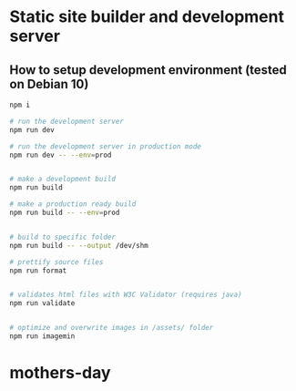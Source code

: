 # Static site builder and development server

## How to setup development environment (tested on Debian 10)

```sh
npm i

# run the development server
npm run dev

# run the development server in production mode
npm run dev -- --env=prod


# make a development build
npm run build

# make a production ready build
npm run build -- --env=prod


# build to specific folder
npm run build -- --output /dev/shm

# prettify source files
npm run format


# validates html files with W3C Validator (requires java)
npm run validate


# optimize and overwrite images in /assets/ folder
npm run imagemin
```
# mothers-day
